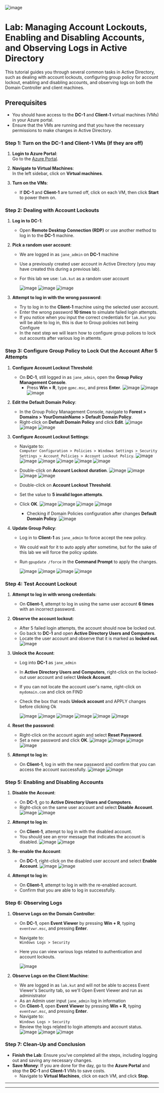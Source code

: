 
![image](https://github.com/user-attachments/assets/d5241593-b121-44ee-b8df-6150bd72a7cb)






# Lab: Managing Account Lockouts, Enabling and Disabling Accounts, and Observing Logs in Active Directory

This tutorial guides you through several common tasks in Active Directory, such as dealing with account lockouts, configuring group policy for account lockout, enabling and disabling accounts, and observing logs on both the Domain Controller and client machines.

## Prerequisites
- You should have access to the **DC-1** and **Client-1** virtual machines (VMs) in your Azure portal.
- Ensure that the VMs are running and that you have the necessary permissions to make changes in Active Directory.

### Step 1: Turn on the DC-1 and Client-1 VMs (If they are off)

1. **Login to Azure Portal**:  
   Go to the [Azure Portal](https://portal.azure.com/).

2. **Navigate to Virtual Machines**:  
   In the left sidebar, click on **Virtual machines**.

3. **Turn on the VMs**:  
   - If **DC-1** and **Client-1** are turned off, click on each VM, then click **Start** to power them on.

### Step 2: Dealing with Account Lockouts

1. **Log in to DC-1**:  
   - Open **Remote Desktop Connection (RDP)** or use another method to log in to the **DC-1** machine.

2. **Pick a random user account**:
   - We are logged in as  `jane_admin` on **DC-1** machine
   - Use a previously created user account in Active Directory (you may have created this during a previous lab).
   - For this lab we use: `lak.kut` as a random user account
     
     ![image](https://github.com/user-attachments/assets/a235070e-c5e7-4a7a-9b0e-c2cb500e12d2)
     ![image](https://github.com/user-attachments/assets/dd6f32f7-6021-40f1-9e8a-a81b9a4d04fa)
     ![image](https://github.com/user-attachments/assets/6cba7368-53e5-4688-a29b-1ef4846df7a0)




4. **Attempt to log in with the wrong password**:  
   - Try to log in to the **Client-1** machine using the selected user account.
   - Enter the wrong password **10 times** to simulate failed login attempts.
   - If you notice when you input the correct credentials for `lak.kut` you will be able to log in, this is due to Group policies not being Configure
   - In the next step we will learn how to configure group polices to lock out accounts after various log in attemts.

### Step 3: Configure Group Policy to Lock Out the Account After 5 Attempts

1. **Configure Account Lockout Threshold**:
   - On **DC-1**, still logged in as  `jane_admin`, open the **Group Policy Management Console**.
     - Press **Win + R**, type `gpmc.msc`, and press **Enter**.
       ![image](https://github.com/user-attachments/assets/8f9819ab-55da-4b51-9c11-cb78b2a6522a)
       ![image](https://github.com/user-attachments/assets/94583726-12ca-4257-95d7-85d385182146)
       ![image](https://github.com/user-attachments/assets/40aa66a0-6c34-4de0-99e7-a02fdde99b4c)




2. **Edit the Default Domain Policy**:
   - In the Group Policy Management Console, navigate to **Forest > Domains > YourDomainName > Default Domain Policy**.
   - Right-click on **Default Domain Policy** and click **Edit**.
     ![image](https://github.com/user-attachments/assets/624ff421-c612-431d-a46f-64b3030c9569)
     ![image](https://github.com/user-attachments/assets/f5513892-e0b7-44a1-a91e-035b531a0e1c)
     ![image](https://github.com/user-attachments/assets/0d73d90c-f838-49f2-ad9a-b2c6e6a9302d)




3. **Configure Account Lockout Settings**:
   - Navigate to:  
     `Computer Configuration > Policies > Windows Settings > Security Settings > Account Policies > Account Lockout Policy`.
     ![image](https://github.com/user-attachments/assets/997f8001-5e89-49ab-bca2-82d5447fd0c5)
     ![image](https://github.com/user-attachments/assets/99871e2a-0340-4dd7-aff0-fe53db2337ac)
     ![image](https://github.com/user-attachments/assets/2edfe3cd-df8c-49f8-b96c-cf4d8c114103)
     ![image](https://github.com/user-attachments/assets/05041de9-bcd6-4dcb-89bf-7de9aff44080)
     ![image](https://github.com/user-attachments/assets/67c89766-5d1c-4b97-892b-e36a8e379783)
     ![image](https://github.com/user-attachments/assets/876204eb-e555-4edb-b6bf-1e403650effd)

   - Double-click on **Account Lockout duration**.
    ![image](https://github.com/user-attachments/assets/dc9f7330-385e-4820-b952-84b6e664911e)
    ![image](https://github.com/user-attachments/assets/28d870be-7d80-4359-9fcb-1d7f27344295)
    ![image](https://github.com/user-attachments/assets/12c0b8d0-0caf-428c-adf6-54fc25fdab8e)
    ![image](https://github.com/user-attachments/assets/3c2de6ed-923a-480f-a202-b6315ae4fa0b)




   - Double-click on **Account Lockout Threshold**.
   - Set the value to **5 invalid logon attempts**.
   - Click **OK**.
   ![image](https://github.com/user-attachments/assets/40d2117e-0dc8-4db5-9eb7-c1059e4cec18)
   ![image](https://github.com/user-attachments/assets/1b775940-9e6b-4049-890b-5858e6bb62cc)
   ![image](https://github.com/user-attachments/assets/3d6e247b-06e7-407a-a513-fa00b83f617d)
   ![image](https://github.com/user-attachments/assets/3a169da4-3275-47c1-8138-88414acd0ed0)

     - Checking if Domain Policies configuration after changes  **Default Domain Policy**.
     ![image](https://github.com/user-attachments/assets/88e32c47-cd65-45ba-9b6f-f9320eb32988)


   











4. **Update Group Policy**:
   - Log in to **Client-1** as `jane_admin` to force accept the new policy.
   - We could wait for it to auto apply after sometime, but for the sake of this lab we will force the policy update.
   - Run `gpupdate /force` in the **Command Prompt** to apply the changes.
     
     ![image](https://github.com/user-attachments/assets/482ab8ae-eb1a-4882-899a-f69d27a9309f)
     ![image](https://github.com/user-attachments/assets/53b1011a-81c7-4f51-a080-3ed708452158)
     ![image](https://github.com/user-attachments/assets/28d60ff2-3133-454c-aa43-fbbe8cf87b7b)
     ![image](https://github.com/user-attachments/assets/a3158b25-930a-47ca-92a1-127e96c65270)





### Step 4: Test Account Lockout

1. **Attempt to log in with wrong credentials**:
   - On **Client-1**, attempt to log in using the same user account **6 times** with an incorrect password.

2. **Observe the account lockout**:
   - After 5 failed login attempts, the account should now be locked out.
   - Go back to **DC-1** and open **Active Directory Users and Computers**.
   - Locate the user account and observe that it is marked as **locked out**.
     ![image](https://github.com/user-attachments/assets/1bc8897e-43e8-457d-a3a3-90ee93f438f1)


3. **Unlock the Account**:
   - Log into **DC-1** as `jane_admin` 
   - In **Active Directory Users and Computers**, right-click on the locked-out user account and select **Unlock Account**.
   - If you can not locate the account user's name, right-click on `mydomain.com`  and click on FIND
   - Check the box that reads  **Unlock account** and APPLY changes before clicking Ok
     
     ![image](https://github.com/user-attachments/assets/e03c35cc-63a1-4206-ab99-1abe3af9c62c)
     ![image](https://github.com/user-attachments/assets/c21a3ce6-2008-4c2b-9edc-1904917cbec8)
     ![image](https://github.com/user-attachments/assets/1654f3ea-296d-41d7-a888-7d85b7f2b906)
     ![image](https://github.com/user-attachments/assets/275d0222-bada-4ec3-b2f8-5c36e28ef6fa)
     ![image](https://github.com/user-attachments/assets/a7cfaa31-1989-4d6a-b5e5-1b840697a2ee)
     ![image](https://github.com/user-attachments/assets/ec3bd41d-5dda-49ce-bf45-5aa2cd04faac)






     

5. **Reset the password**:
   - Right-click on the account again and select **Reset Password**.
   - Set a new password and click **OK**.
     ![image](https://github.com/user-attachments/assets/f5cc2c3a-db0d-4311-a713-f1e84b6be04f)
     ![image](https://github.com/user-attachments/assets/fe7d2c64-c95f-4a6b-a77c-a685d1bd7a66)
     ![image](https://github.com/user-attachments/assets/d385d378-c5cc-408c-9cb9-710a5e07b366)
     ![image](https://github.com/user-attachments/assets/08a05410-e193-47cb-bb91-fef8e2e4c913)





6. **Attempt to log in**:
   - On **Client-1**, log in with the new password and confirm that you can access the account successfully.
     ![image](https://github.com/user-attachments/assets/27bd61ef-3a43-4e1f-9034-ec09221fb9f4)
     ![image](https://github.com/user-attachments/assets/d8e0e923-cffb-42bb-9dbf-8ce6db65ff2e)


     

### Step 5: Enabling and Disabling Accounts

1. **Disable the Account**:
   - On **DC-1**, go to **Active Directory Users and Computers**.
   - Right-click on the same user account and select **Disable Account**.
     ![image](https://github.com/user-attachments/assets/0daffa12-b06c-46c5-91b9-837a528a6800)
     ![image](https://github.com/user-attachments/assets/b2a044d7-4b75-4034-8f06-8ed51cdc7f42)


     

2. **Attempt to log in**:
   - On **Client-1**, attempt to log in with the disabled account.
   - You should see an error message that indicates the account is disabled.
     ![image](https://github.com/user-attachments/assets/49cd316f-a21c-4c7c-b7d9-084fe1a1bb92)
     ![image](https://github.com/user-attachments/assets/46d62b7e-7585-47ad-9b31-06fdc583310a)



3. **Re-enable the Account**:
   - On **DC-1**, right-click on the disabled user account and select **Enable Account**.
     ![image](https://github.com/user-attachments/assets/36be3b7d-6748-4321-97a1-a166a22ae029)
     ![image](https://github.com/user-attachments/assets/d5015ef7-c4ef-4354-9e06-41a4620ce4c1)



4. **Attempt to log in**:
   - On **Client-1**, attempt to log in with the re-enabled account.
   - Confirm that you are able to log in successfully.

### Step 6: Observing Logs

1. **Observe Logs on the Domain Controller**:
   - On **DC-1**, open **Event Viewer** by pressing **Win + R**, typing `eventvwr.msc`, and pressing **Enter**.
   - Navigate to:  
     `Windows Logs > Security`
   - Here you can view various logs related to authentication and account lockouts.
     
     ![image](https://github.com/user-attachments/assets/ec4e21cf-aa53-49a7-bc04-18f984dbea7c)

     
2. **Observe Logs on the Client Machine**:
   - We are logged in as `lak.kut` and will not be able to access Event Viewer's Security tab, so we'll Open Event Viewer and run as administrator
   - As an Admin user input `jane_admin` log in information 
   - On **Client-1**, open **Event Viewer** by pressing **Win + R**, typing `eventvwr.msc`, and pressing **Enter**.
   - Navigate to:  
     `Windows Logs > Security`
   - Review the logs related to login attempts and account status.
     ![image](https://github.com/user-attachments/assets/fafbfda0-458a-4c46-9671-c06565eb18db)
     ![image](https://github.com/user-attachments/assets/256078d6-4d30-4bc4-9f19-fd385fa208d8)
     ![image](https://github.com/user-attachments/assets/34df8f67-25f6-4995-8bce-0d713d324b16)




### Step 7: Clean-Up and Conclusion

- **Finish the Lab**: Ensure you’ve completed all the steps, including logging out and saving any necessary changes.
- **Save Money**: If you are done for the day, go to the **Azure Portal** and stop the **DC-1** and **Client-1** VMs to save costs. 
   - Navigate to **Virtual Machines**, click on each VM, and click **Stop**.

---


---
